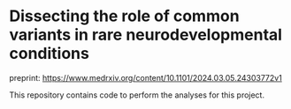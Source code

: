 # Dissecting the role of common variants in rare neurodevelopmental conditions

preprint: https://www.medrxiv.org/content/10.1101/2024.03.05.24303772v1

This repository contains code to perform the analyses for this project.
